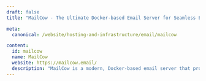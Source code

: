 ```yaml
---
draft: false
title: "MailCow - The Ultimate Docker-based Email Server for Seamless Email Management"

meta:
  canonical: /website/hosting-and-infrastructure/email/mailcow

content:
  id: mailcow
  name: MailCow
  website: https://mailcow.email/
  description: "MailCow is a modern, Docker-based email server that provides an intuitive web UI for easy administration, quick setup, and seamless management of email applications. It supports Dovecot, Postfix, and other open-source software for a robust email system."
---
```

